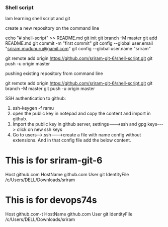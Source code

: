 ### Shell script
Iam learning shell script and git

create a new repository on the command line

echo "# shell-script" >> README.md
git init
git branch -M master
git add README.md
git commit -m "first commit"
git config --global user.email "sriram.mudunuru@gamil.com"
git config --global user.name "sriram"

git remote add origin https://github.com/sriram-git-6/shell-script.git
git push -u origin master

pushing existing repository from command line

git remote add origin https://github.com/sriram-git-6/shell-script.git
git branch -M master
git push -u origin master

SSH authentication to github:

1. ssh-keygen -f ramu
2. open the public key in notepad and copy the content and import in github.
3. Import the public key in github server, settings--->ssh and gpg keys---> click on new ssh keys
4. Go to users-->.ssh--->create a file with name config without extensions. And in that config file add the below content.
# This is for sriram-git-6
Host github.com
	HostName github.com
	User git
	IdentityFile /c/Users/DELL/Downloads/sriram

# This is for devops74s
Host github.com-t
	HostName github.com
	User git
	IdentityFile /c/Users/DELL/Downloads/sriram
	    